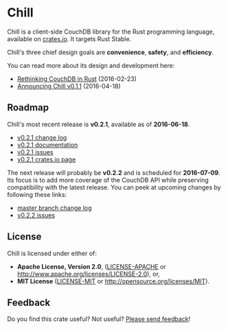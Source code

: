 # Chill

Chill is a client-side CouchDB library for the Rust programming
language, available on [crates.io][chill_crates_io]. It targets Rust
Stable.

Chill's three chief design goals are **convenience**, **safety**, and
**efficiency**.

You can read more about its design and development here:

* [Rethinking CouchDB in Rust][cv_rethinking_couchdb] (2016-02-23)
* [Announcing Chill v0.1.1][cv_announcing_chill_v0_1_1] (2016-04-18)

## Roadmap

Chill's most recent release is **v0.2.1**, available as of **2016-06-18**.

* [v0.2.1 change log][v0_2_1_change_log]
* [v0.2.1 documentation][v0_2_1_documentation]
* [v0.2.1 issues][v0_2_1_issues]
* [v0.2.1 crates.io page][v0_2_1_crates_io]

The next release will probably be **v0.2.2** and is scheduled for
**2016-07-09**. Its focus is to add more coverage of the CouchDB API
while preserving compatibility with the latest release. You can peek at
upcoming changes by following these links:

* [master branch change log][master_change_log]
* [v0.2.2 issues][v0_2_2_issues]

## License

Chill is licensed under either of:

* **Apache License, Version 2.0**, ([LICENSE-APACHE](LICENSE-APACHE) or
  http://www.apache.org/licenses/LICENSE-2.0), or,
* **MIT License** ([LICENSE-MIT](LICENSE-MIT) or
  http://opensource.org/licenses/MIT).

## Feedback

Do you find this crate useful? Not useful? [Please send
feedback][feedback_email]!

[couchdb_github]: https://github.com/couchdb-rs/couchdb
[chill_crates_io]: https://crates.io/crates/chill
[cv_announcing_chill_v0_1_1]: https://cmbrandenburg.github.io/post/2016-04-18-chill_v0.1.1/
[cv_rethinking_couchdb]: https://cmbrandenburg.github.io/post/2016-02-23-rethinking_couchdb_in_rust/
[feedback_email]: mailto:c.m.brandenburg@gmail.com
[master_change_log]: https://github.com/chill-rs/chill/blob/master/CHANGELOG.md
[v0_2_1_change_log]: https://github.com/chill-rs/chill/blob/v0.2.1/CHANGELOG.md
[v0_2_1_crates_io]: https://crates.io/crates/chill/0.2.1
[v0_2_1_documentation]: https://chill-rs.github.io/chill/doc/v0.2.1/chill/
[v0_2_1_issues]: https://github.com/chill-rs/chill/issues?q=milestone%3Av0.2.1
[v0_2_2_issues]: https://github.com/chill-rs/chill/issues?q=milestone%3Av0.2.2
